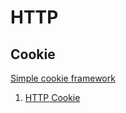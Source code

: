 # HTTP

## Cookie

[Simple cookie framework](https://developer.mozilla.org/en-US/docs/Web/API/Document/cookie/Simple_document.cookie_framework)

1. [HTTP Cookie](https://en.wikipedia.org/wiki/HTTP_cookie#Session_cookie)